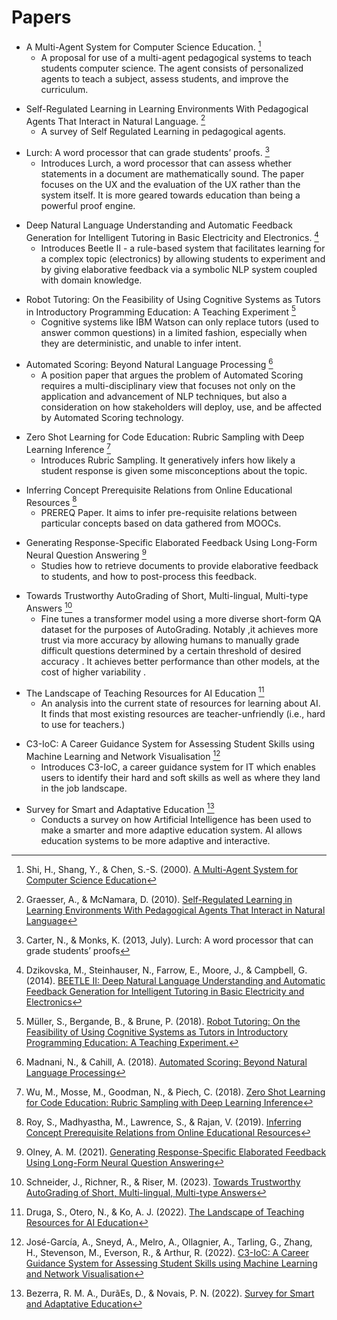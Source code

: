 # Papers
* A Multi-Agent System for Computer Science Education. [^Shi_2000]
	* A proposal for use of a multi-agent pedagogical systems to teach students computer science. The agent consists of personalized agents to teach a subject, assess students, and improve the curriculum.

[^Shi_2000]: Shi, H., Shang, Y., & Chen, S.-S. (2000). [A Multi-Agent System for Computer Science Education](https://doi.org/10.1145/343048.343051)

* Self-Regulated Learning in Learning Environments With Pedagogical Agents That Interact in Natural Language.  [^Graesser_2010]
	* A survey of Self Regulated Learning in pedagogical agents.

[^Graesser_2010]: Graesser, A., & McNamara, D. (2010). [Self-Regulated Learning in Learning Environments With Pedagogical Agents That Interact in Natural Language](https://doi.org/10.1080/00461520.2010.515933)

* Lurch: A word processor that can grade students’ proofs. [^Carter_2013]
	* Introduces Lurch, a word processor that can assess whether statements in a document are mathematically sound. The paper focuses on the UX and the evaluation of the UX rather than the system itself. It is more geared towards education than being a powerful proof engine.

[^Carter_2013]: Carter, N., & Monks, K. (2013, July). Lurch: A word processor that can grade students’ proofs 

* Deep Natural Language Understanding and Automatic Feedback Generation for Intelligent Tutoring in Basic Electricity and Electronics. [^Dzikovska_2014]
	* Introduces Beetle II - a rule-based system that facilitates learning for a complex topic (electronics) by allowing students to experiment and by giving elaborative feedback via a symbolic NLP system coupled with domain knowledge.

[^Dzikovska_2014]: Dzikovska, M., Steinhauser, N., Farrow, E., Moore, J., & Campbell, G. (2014). [BEETLE II: Deep Natural Language Understanding and Automatic Feedback Generation for Intelligent Tutoring in Basic Electricity and Electronics](https://doi.org/10.1007/s40593-014-0017-9)

* Robot Tutoring: On the Feasibility of Using Cognitive Systems as Tutors in Introductory Programming Education: A Teaching Experiment [^Muller_2018]
	* Cognitive systems like IBM Watson can only replace tutors (used to answer common questions) in a limited fashion, especially when they are deterministic, and unable to infer intent.

[^Muller_2018]: Müller, S., Bergande, B., & Brune, P. (2018). [Robot Tutoring: On the Feasibility of Using Cognitive Systems as Tutors in Introductory Programming Education: A Teaching Experiment.](https://doi.org/10.1145/3209087.3209093)

* Automated Scoring: Beyond Natural Language Processing [^Madnani_2018]
	* A position paper that argues the problem of Automated Scoring requires a multi-disciplinary view that focuses not only on the application and advancement of NLP techniques, but also a consideration on how stakeholders will deploy, use, and be affected by Automated Scoring technology.

[^Madnani_2018]: Madnani, N., & Cahill, A. (2018). [Automated Scoring: Beyond Natural Language Processing](https://aclanthology.org/C18-1094)

* Zero Shot Learning for Code Education: Rubric Sampling with Deep Learning Inference [^Wu_2018]
	* Introduces Rubric Sampling. It generatively infers how likely a student response is given some misconceptions about the topic.

[^Wu_2018]: Wu, M., Mosse, M., Goodman, N., & Piech, C. (2018). [Zero Shot Learning for Code Education: Rubric Sampling with Deep Learning Inference](http://arxiv.org/abs/1809.01357)

* Inferring Concept Prerequisite Relations from Online Educational Resources [^Roy_2019]
	* PREREQ Paper. It aims to infer pre-requisite relations between particular concepts based on data gathered from MOOCs.

[^Roy_2019]: Roy, S., Madhyastha, M., Lawrence, S., & Rajan, V. (2019). [Inferring Concept Prerequisite Relations from Online Educational Resources](http://arxiv.org/abs/1811.12640) 

* Generating Response-Specific Elaborated Feedback Using Long-Form Neural Question Answering [^Olney_2021]
	* Studies how to retrieve documents to provide elaborative feedback to students, and how to post-process this feedback.

[^Olney_2021]: Olney, A. M. (2021). [Generating Response-Specific Elaborated Feedback Using Long-Form Neural Question Answering](https://doi.org/10.1145/3430895.3460131)


* Towards Trustworthy AutoGrading of Short, Multi-lingual, Multi-type Answers [^Schneider_2023]
	* Fine tunes a transformer model using a more diverse short-form QA dataset for the purposes of AutoGrading. Notably ,it achieves more trust via more accuracy by allowing humans to manually grade difficult questions determined by a certain threshold of desired accuracy . It achieves better performance than other models, at the cost of higher variability .

[^Schneider_2023]: Schneider, J., Richner, R., & Riser, M. (2023). [Towards Trustworthy AutoGrading of Short, Multi-lingual, Multi-type Answers](https://doi.org/10.1007/s40593-022-00289-z)

* The Landscape of Teaching Resources for AI Education [^Druga_2022]
	* An analysis into the current state of resources for learning about AI. It finds that most existing resources are teacher-unfriendly (i.e., hard to use for teachers.)

[^Druga_2022]: Druga, S., Otero, N., & Ko, A. J. (2022). [The Landscape of Teaching Resources for AI Education](https://doi.org/10.1145/3502718.3524782)

* C3-IoC: A Career Guidance System for Assessing Student Skills using Machine Learning and Network Visualisation [^Garcia_2022]
	* Introduces C3-IoC, a career guidance system for IT which enables users to identify their hard and soft skills as well as where they land in the job landscape.

[^Garcia_2022]: José-García, A., Sneyd, A., Melro, A., Ollagnier, A., Tarling, G., Zhang, H., Stevenson, M., Everson, R., & Arthur, R. (2022). [C3-IoC: A Career Guidance System for Assessing Student Skills using Machine Learning and Network Visualisation](https://doi.org/10.1007/s40593-022-00317-y)

* Survey for Smart and Adaptative Education [^Bezerra_2022]
	* Conducts a survey on how Artificial Intelligence has been used to make a smarter and more adaptive education system. AI allows education systems to be more adaptive and interactive.

[^Bezerra_2022]: Bezerra, R. M. A., DurãEs, D., & Novais, P. N. (2022). [Survey for Smart and Adaptative Education](https://doi.org/10.1145/3582580.3582622)
